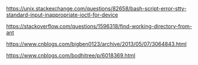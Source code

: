 https://unix.stackexchange.com/questions/82658/bash-script-error-stty-standard-input-inappropriate-ioctl-for-device

https://stackoverflow.com/questions/1596318/find-working-directory-from-ant

https://www.cnblogs.com/bigben0123/archive/2013/05/07/3064843.html

https://www.cnblogs.com/bodhitree/p/6018369.html

